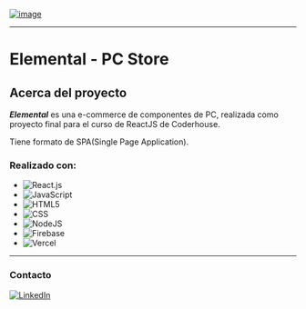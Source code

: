 [![image](https://cdn-icons-png.flaticon.com/256/625/625058.png)](entrega-final-ecommerce.vercel.app)


-----------

# Elemental - PC Store

## Acerca del proyecto

***Elemental*** es una e-commerce de componentes de PC, realizada como proyecto final para el curso de ReactJS de Coderhouse.

Tiene formato de SPA(Single Page Application).

### Realizado con:

* ![React.js](https://img.shields.io/badge/ReactJS-20232A?style=for-the-badge&logo=react&logoColor=61DAFB)
* ![JavaScript](https://img.shields.io/badge/javascript-%23323330.svg?style=for-the-badge&logo=javascript&logoColor=%23F7DF1E)
* ![HTML5](https://img.shields.io/badge/html5-%23E34F26.svg?style=for-the-badge&logo=html5&logoColor=white)
* ![CSS](https://img.shields.io/badge/CSS3-1572B6?style=for-the-badge&logo=css3&logoColor=white)
* ![NodeJS](https://img.shields.io/badge/node.js-6DA55F?style=for-the-badge&logo=node.js&logoColor=white)
* ![Firebase](https://img.shields.io/badge/firebase-%23039BE5.svg?style=for-the-badge&logo=firebase)
* ![Vercel](https://img.shields.io/badge/vercel-%23000000.svg?style=for-the-badge&logo=vercel&logoColor=white)
-----------
### Contacto

[![LinkedIn](https://img.shields.io/badge/linkedin-%230077B5.svg?&style=for-the-badge&logo=linkedin&logoColor=white)](linkedin.com/in/estanislaojuarez93/)